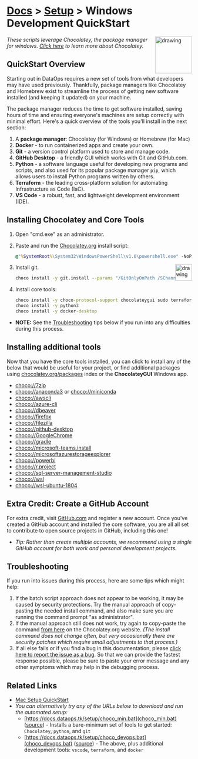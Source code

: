 # [Docs](../README.md) > [Setup](../setup/index.html) > Windows Development QuickStart

<!-- markdownlint-disable MD033 - no-inline-html -->

<a href="chocolatey.org"><img src="https://chocolatey.org/content/images/logo_square.svg" alt="drawing" width="100" style="float: right"/></a>

<!-- markdownlint-capture -->
<!-- markdownlint-disable -->
<!-- markdownlint-restore -->

_These scripts leverage Chocolatey, the package manager for windows. [Click here](https://chocolatey.org/why-chocolatey) to learn more about Chocolatey._

## QuickStart Overview

Starting out in DataOps requires a new set of tools from what developers may have used previously. Thankfully, package managers like Chocolatey and Homebrew exist to streamline the process of getting new software installed (and keeping it updated) on your machine.

The package manager reduces the time to get software installed, saving hours of time and ensuring everyone's machines are setup correctly with minimal effort. Here's a quick overview of the tools you'll install in the next section:

1. A **package manager**: Chocolatey (for Windows) or Homebrew (for Mac)
2. **Docker** - to run containerized apps and create your own.
3. **Git** - a version control platform used to store and manage code.
4. **GitHub Desktop** - a friendly GUI which works with Git and GitHub.com.
5. **Python** - a software language useful for developing new programs and scripts, and also used for its popular package manager `pip`, which allows users to install Python programs written by others.
6. **Terraform** - the leading cross-platform solution for automating Infrastructure as Code (IaC).
7. **VS Code** - a robust, fast, and lightweight development environment (IDE).

## Installing Chocolatey and Core Tools

1. Open "cmd.exe" as an administrator.
2. Paste and run the [Chocolatey.org](https://chocolatey.org/docs/installation#install-with-cmdexe) install script:

    ```cmd
    @"%SystemRoot%\System32\WindowsPowerShell\v1.0\powershell.exe" -NoProfile -InputFormat None -ExecutionPolicy Bypass -Command " [System.Net.ServicePointManager]::SecurityProtocol = 3072; iex ((New-Object System.Net.WebClient).DownloadString('https://chocolatey.org/install.ps1'))" && SET "PATH=%PATH%;%ALLUSERSPROFILE%\chocolatey\bin"
    ```

    <a href="https://git-scm.com/"><img src="https://git-scm.com/images/logo@2x.png" alt="drawing" width="45" style="float: right"/></a>

3. Install git.

    ```cmd
    choco install -y git.install --params "/GitOnlyOnPath /SChannel /NoAutoCrlf /WindowsTerminal"
    ```

4. Install core tools:

    ```cmd
    choco install -y choco-protocol-support chocolateygui sudo terraform vscode
    choco install -y python3
    choco install -y docker-desktop
    ```

- **NOTE:** See the [Troubleshooting](#troubleshooting) tips below if you run into any difficulties during this process.

## Installing additional tools

Now that you have the core tools installed, you can click to install any of the below that would be useful for your project, or find additional packages using [chocolatey.org/packages](https://chocolatey.org/packages) index or the **ChocolateyGUI** Windows app.

- [choco://7zip](choco://7zip)
- [choco://anaconda3](choco://anaconda3) or [choco://miniconda](choco://miniconda)
- [choco://awscli](choco://awscli)
- [choco://azure-cli](choco://azure-cli)
- [choco://dbeaver](choco://dbeaver)
- [choco://firefox](choco://firefox)
- [choco://filezilla](choco://filezilla)
- [choco://github-desktop](choco://github-desktop)
- [choco://GoogleChrome](choco://GoogleChrome)
- [choco://gradle](choco://gradle)
- [choco://microsoft-teams.install](choco://microsoft-teams.install)
- [choco://microsoftazurestorageexplorer](choco://microsoftazurestorageexplorer)
- [choco://powerbi](choco://powerbi)
- [choco://r.project](choco://r.project)
- [choco://sql-server-management-studio](choco://sql-server-management-studio)
- [choco://wsl](choco://wsl)
- [choco://wsl-ubuntu-1804](choco://wsl-ubuntu-1804)

## Extra Credit: Create a GitHub Account

For extra credit, visit [GitHub.com](https://github.com/) and register a new account. Once you've created a GitHub account and installed the core software, you are all all set to contribute to open source projects in GitHub, including this one!

- _Tip: Rather than create multiple accounts, we recommend using a single GitHub account for both work and personal development projects._

## Troubleshooting

If you run into issues during this process, here are some tips which might help:

1. If the batch script approach does not appear to be working, it may be caused by security protections. Try the manual approach of copy-pasting the needed install command, and also make sure you are running the command prompt "as administrator".
2. If the manual approach still does not work, try again to copy-paste the command [from here](https://chocolatey.org/docs/installation#install-with-cmdexe) on the Chocolatey.org website. _(The install command does not change often, but very occasionally there are security patches which require small adjustments to that process.)_
3. If all else fails or if you find a bug in this documentation, please [click here to report the issue as a bug](https://github.com/slalom-ggp/dataops-docs/issues/new). So that we can provide the fastest response possible, please be sure to paste your error message and any other symptoms which may help in the debugging process.

## Related Links

- [Mac Setup QuickStart](mac.md)
- _You can alternatively try any of the URLs below to download and run the automated setup:_
  - [https://docs.dataops.tk/setup/choco_min.bat](choco_min.bat) ([source](https://github.com/slalom-ggp/dataops-docs/blob/master/setup/choco_min.bat)) - Installs a bare-minimum set of tools to get started: `Chocolatey`, `python`, and `git`
  - [https://docs.dataops.tk/setup/choco_devops.bat](choco_devops.bat) ([source](https://github.com/slalom-ggp/dataops-docs/blob/master/setup/choco_devops.bat)) - The above, plus additional development tools: `vscode`, `terraform`, and `docker`
